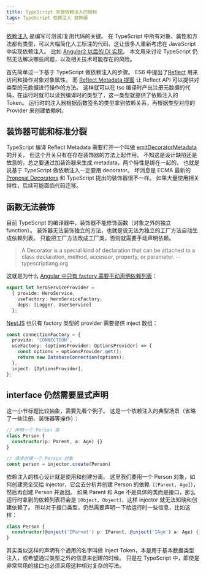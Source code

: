 ```yaml
---
title: TypeScript 来做依赖注入的限制
tags: TypeScript 依赖注入 装饰器
---
```


[依赖注入](/2016/11/12/dependency-injection.html) 是编写可测试/复用代码的关键。
在 TypeScript 中所有对象、属性和方法都有类型，可以大幅简化人工标注的代码，这让很多人重新考虑在 JavaScript 中实现依赖注入。
比如 [Angular2 以后的 DI 实现](https://harttle.land/2019/05/27/how-angular-di-works.html)。
本文用来讨论 TypeScript 仍然无法解决哪些问题，以及相关技术可能存在的风险。

首先简单过一下基于 TypeScript 做依赖注入的步骤。
ES6 中提出了[Reflect](https://developer.mozilla.org/zh-CN/docs/Web/JavaScript/Reference/Global_Objects/Reflect)
用来访问和操作对象对象属性。
而 [Reflect Metadata 提案](https://rbuckton.github.io/reflect-metadata)
让 Reflect API 可以提供对类型的元数据进行操作的方法。
这样就可以在 tsc 编译时产出注册元数据的代码，在运行时就可以读到编译时的类型了，这一类型就提供了依赖注入的 Token。
运行时的注入器根据函数签名的类型拿到依赖关系，再根据类型对应的 Provider 来创建依赖树。

<!--more-->

## 装饰器可能和标准分裂

TypeScript 编译 Reflect Metadata 需要打开一个叫做 [emitDecoratorMetadata](https://www.typescriptlang.org/docs/handbook/compiler-options.html) 的开关，
但这个开关只有在存在装饰器的方法上起作用。
不知这是设计缺陷还是故意的，总之要通过加装饰器来生成 metadata，两个特性是绑在一起的。
也就是说基于 TypeScript 做依赖注入一定要用 decorator。
坏消息是 ECMA 最新的 [Proposal Decorators](https://github.com/tc39/proposal-decorators) 和 TypeScript 提出的装饰器很不一样。
如果大量使用相关特性，后续可能面临代码迁移。

## 函数无法装饰

目前 TypeScript 的编译器中，装饰器不能修饰函数（对象之外的独立 function）。
装饰器无法装饰独立的方法，也就是说无法为独立的工厂方法自动生成依赖列表。
只能把工厂方法改成工厂类，否则就需要手动声明依赖。

> A Decorator is a special kind of declaration that can be attached to a class declaration, method, accessor, property, or parameter. --typescriptlang.org

这就是为什么 [Angular 中只有 factory 需要手动声明依赖列表](https://angular.io/guide/dependency-injection-providers#factory-providers)：

```typescript
export let heroServiceProvider =
  { provide: HeroService,
    useFactory: heroServiceFactory,
    deps: [Logger, UserService]
  };
```

[NestJS](https://docs.nestjs.com/fundamentals/custom-providers) 也只有 factory 类型的 provider 需要提供 inject 数组：

```typescript
const connectionFactory = {
  provide: 'CONNECTION',
  useFactory: (optionsProvider: OptionsProvider) => {
    const options = optionsProvider.get();
    return new DatabaseConnection(options);
  },
  inject: [OptionsProvider],
};
```

## interface 仍然需要显式声明

这一小节标题比较抽象，需要先看个例子。
这是一个依赖注入的典型场景（省略了一些注册、装饰器等操作）：

```typescript
// 声明一个 Person 类
class Person {
  constructor(p: Parent, a: Age) {}
}

// 请求创建一个 Person 对象
const person = injector.create(Person)
```

依赖注入的核心设计就是使用和创建分离。
这里我们要用一个 Person 对象，如何创建完全交给 injector，它会去分析并创建 Person 的依赖（`[Parent, Age]`），然后再创建 Person 并返回。
如果 Parent 和 Age 不是具体的类而是接口，那么运行时拿到的依赖列表将会是 `[Object, Object]`，这样 injector 就无法知晓和创建依赖了。
所以对于接口类型，仍然需要声明一下给运行时一些信息，比如这样：

```typescript
class Person {
  constructor(@inject('IParnet') p: IParent, @inject('IAge') a: Age) {}
}
```

其实类似这样的声明有个通用的名字叫做 Inject Token，本是用于基本数据类型注入，或希望通过类型之外的信息来创建的时候。
只是在 TypeScript 中，即使是非常常用的接口也必须采用这种相对复杂的写法。
